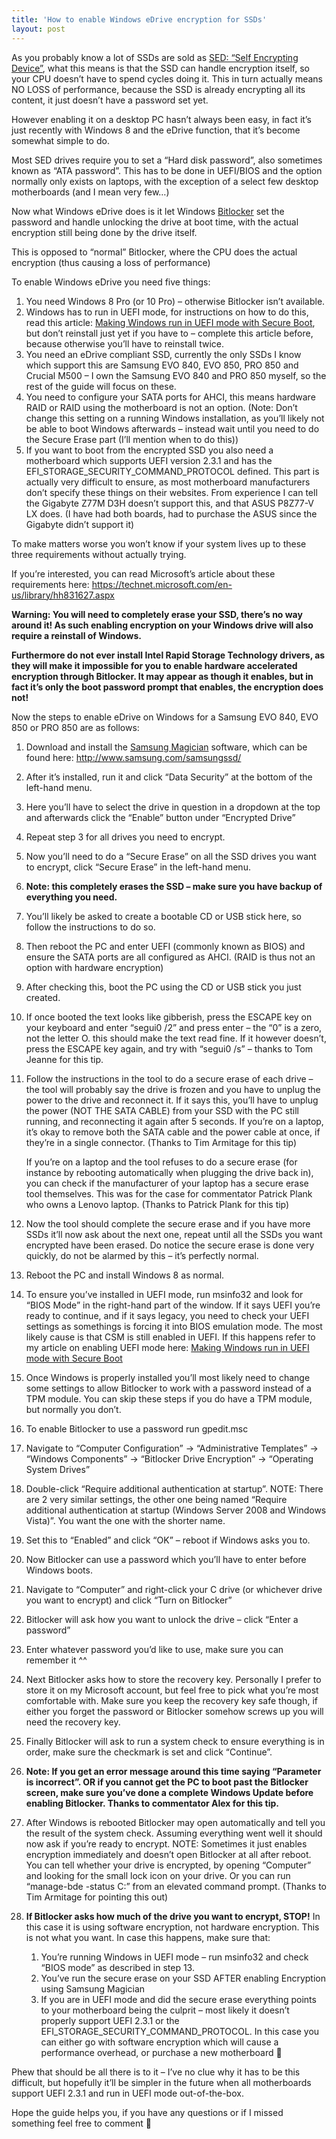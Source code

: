 ```yaml
---
title: 'How to enable Windows eDrive encryption for SSDs'
layout: post
---
```


As you probably know a lot of SSDs are sold as [SED: “Self Encrypting Device”](http://en.wikipedia.org/wiki/Hardware-based_full_disk_encryption), what this means is that the SSD can handle encryption itself, so your CPU doesn’t have to spend cycles doing it. This in turn actually means NO LOSS of performance, because the SSD is already encrypting all its content, it just doesn’t have a password set yet.

However enabling it on a desktop PC hasn’t always been easy, in fact it’s just recently with Windows 8 and the eDrive function, that it’s become somewhat simple to do.

Most SED drives require you to set a “Hard disk password”, also sometimes known as “ATA password”. This has to be done in UEFI/BIOS and the option normally only exists on laptops, with the exception of a select few desktop motherboards (and I mean very few…)

Now what Windows eDrive does is it let Windows [Bitlocker](http://en.wikipedia.org/wiki/BitLocker) set the password and handle unlocking the drive at boot time, with the actual encryption still being done by the drive itself.

This is opposed to “normal” Bitlocker, where the CPU does the actual encryption (thus causing a loss of performance)

To enable Windows eDrive you need five things:

1. You need Windows 8 Pro (or 10 Pro) – otherwise Bitlocker isn’t available.
2. Windows has to run in UEFI mode, for instructions on how to do this, read this article: [Making Windows run in UEFI mode with Secure Boot](https://steffenskov.github.io/blog/2015/02/16/making-windows-run-in-uefi-mode-with-secure-boot.html), but don’t reinstall just yet if you have to – complete this article before, because otherwise you’ll have to reinstall twice.
3. You need an eDrive compliant SSD, currently the only SSDs I know which support this are Samsung EVO 840, EVO 850, PRO 850 and Crucial M500 – I own the Samsung EVO 840 and PRO 850 myself, so the rest of the guide will focus on these.
4. You need to configure your SATA ports for AHCI, this means hardware RAID or RAID using the motherboard is not an option. (Note: Don’t change this setting on a running Windows installation, as you’ll likely not be able to boot Windows afterwards – instead wait until you need to do the Secure Erase part (I’ll mention when to do this))
5. If you want to boot from the encrypted SSD you also need a motherboard which supports UEFI version 2.3.1 and has the EFI\_STORAGE\_SECURITY\_COMMAND\_PROTOCOL defined. This part is actually very difficult to ensure, as most motherboard manufacturers don’t specify these things on their websites. From experience I can tell the Gigabyte Z77M D3H doesn’t support this, and that ASUS P8Z77-V LX does. (I have had both boards, had to purchase the ASUS since the Gigabyte didn’t support it)

To make matters worse you won’t know if your system lives up to these three requirements without actually trying.

If you’re interested, you can read Microsoft’s article about these requirements here: <https://technet.microsoft.com/en-us/library/hh831627.aspx>

**Warning: You will need to completely erase your SSD, there’s no way around it! As such enabling encryption on your Windows drive will also require a reinstall of Windows.**

**Furthermore do not ever install Intel Rapid Storage Technology drivers, as they will make it impossible for you to enable hardware accelerated encryption through Bitlocker. It may appear as though it enables, but in fact it’s only the boot password prompt that enables, the encryption does not!**

Now the steps to enable eDrive on Windows for a Samsung EVO 840, EVO 850 or PRO 850 are as follows:

1. Download and install the [Samsung Magician](http://www.samsung.com/samsungssd/) software, which can be found here: <http://www.samsung.com/samsungssd/>
2. After it’s installed, run it and click “Data Security” at the bottom of the left-hand menu.
3. Here you’ll have to select the drive in question in a dropdown at the top and afterwards click the “Enable” button under “Encrypted Drive”
4. Repeat step 3 for all drives you need to encrypt.
5. Now you’ll need to do a “Secure Erase” on all the SSD drives you want to encrypt, click “Secure Erase” in the left-hand menu.
6. **Note: this completely erases the SSD – make sure you have backup of everything you need.**
7. You’ll likely be asked to create a bootable CD or USB stick here, so follow the instructions to do so.
8. Then reboot the PC and enter UEFI (commonly known as BIOS) and ensure the SATA ports are all configured as AHCI. (RAID is thus not an option with hardware encryption)
9. After checking this, boot the PC using the CD or USB stick you just created.
10. If once booted the text looks like gibberish, press the ESCAPE key on your keyboard and enter “segui0 /2” and press enter – the “0” is a zero, not the letter O. this should make the text read fine. If it however doesn’t, press the ESCAPE key again, and try with “segui0 /s” – thanks to Tom Jeanne for this tip.
11. Follow the instructions in the tool to do a secure erase of each drive – the tool will probably say the drive is frozen and you have to unplug the power to the drive and reconnect it. If it says this, you’ll have to unplug the power (NOT THE SATA CABLE) from your SSD with the PC still running, and reconnecting it again after 5 seconds. If you’re on a laptop, it’s okay to remove both the SATA cable and the power cable at once, if they’re in a single connector. (Thanks to Tim Armitage for this tip)
    
    If you’re on a laptop and the tool refuses to do a secure erase (for instance by rebooting automatically when plugging the drive back in), you can check if the manufacturer of your laptop has a secure erase tool themselves. This was for the case for commentator Patrick Plank who owns a Lenovo laptop. (Thanks to Patrick Plank for this tip)
12. Now the tool should complete the secure erase and if you have more SSDs it’ll now ask about the next one, repeat until all the SSDs you want encrypted have been erased. Do notice the secure erase is done very quickly, do not be alarmed by this – it’s perfectly normal.
13. Reboot the PC and install Windows 8 as normal.
14. To ensure you’ve installed in UEFI mode, run msinfo32 and look for “BIOS Mode” in the right-hand part of the window. If it says UEFI you’re ready to continue, and if it says legacy, you need to check your UEFI settings as somethings is forcing it into BIOS emulation mode. The most likely cause is that CSM is still enabled in UEFI. If this happens refer to my article on enabling UEFI mode here: [Making Windows run in UEFI mode with Secure Boot](https://steffenskov.github.io/blog/2015/02/16/making-windows-run-in-uefi-mode-with-secure-boot.html)
15. Once Windows is properly installed you’ll most likely need to change some settings to allow Bitlocker to work with a password instead of a TPM module. You can skip these steps if you do have a TPM module, but normally you don’t.
16. To enable Bitlocker to use a password run gpedit.msc
17. Navigate to “Computer Configuration” -&gt; “Administrative Templates” -&gt; “Windows Components” -&gt; “Bitlocker Drive Encryption” -&gt; “Operating System Drives”
18. Double-click “Require additional authentication at startup”. NOTE: There are 2 very similar settings, the other one being named “Require additional authentication at startup (Windows Server 2008 and Windows Vista)”. You want the one with the shorter name.
19. Set this to “Enabled” and click “OK” – reboot if Windows asks you to.
20. Now Bitlocker can use a password which you’ll have to enter before Windows boots.
21. Navigate to “Computer” and right-click your C drive (or whichever drive you want to encrypt) and click “Turn on Bitlocker”
22. Bitlocker will ask how you want to unlock the drive – click “Enter a password”
23. Enter whatever password you’d like to use, make sure you can remember it ^^
24. Next Bitlocker asks how to store the recovery key. Personally I prefer to store it on my Microsoft account, but feel free to pick what you’re most comfortable with. Make sure you keep the recovery key safe though, if either you forget the password or Bitlocker somehow screws up you will need the recovery key.
25. Finally Bitlocker will ask to run a system check to ensure everything is in order, make sure the checkmark is set and click “Continue”.
26. **Note: If you get an error message around this time saying “Parameter is incorrect”. OR if you cannot get the PC to boot past the Bitlocker screen, make sure you’ve done a complete Windows Update before enabling Bitlocker. Thanks to commentator Alex for this tip.**
27. After Windows is rebooted Bitlocker may open automatically and tell you the result of the system check. Assuming everything went well it should now ask if you’re ready to encrypt. NOTE: Sometimes it just enables encryption immediately and doesn’t open Bitlocker at all after reboot. You can tell whether your drive is encrypted, by opening “Computer” and looking for the small lock icon on your drive. Or you can run “manage-bde -status C:” from an elevated command prompt. (Thanks to Tim Armitage for pointing this out)
28. **If Bitlocker asks how much of the drive you want to encrypt, STOP!** In this case it is using software encryption, not hardware encryption. This is not what you want. In case this happens, make sure that: 
    1. You’re running Windows in UEFI mode – run msinfo32 and check “BIOS mode” as described in step 13.
    2. You’ve run the secure erase on your SSD AFTER enabling Encryption using Samsung Magician
    3. If you are in UEFI mode and did the secure erase everything points to your motherboard being the culprit – most likely it doesn’t properly support UEFI 2.3.1 or the EFI\_STORAGE\_SECURITY\_COMMAND\_PROTOCOL. In this case you can either go with software encryption which will cause a performance overhead, or purchase a new motherboard 🙁

Phew that should be all there is to it – I’ve no clue why it has to be this difficult, but hopefully it’ll be simpler in the future when all motherboards support UEFI 2.3.1 and run in UEFI mode out-of-the-box.

Hope the guide helps you, if you have any questions or if I missed something feel free to comment 🙂